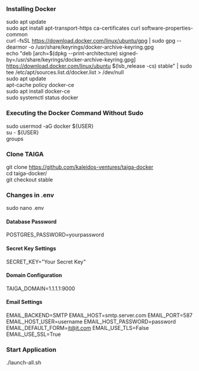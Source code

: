 ### Installing Docker
sudo apt update</br>
sudo apt install apt-transport-https ca-certificates curl software-properties-common</br>
curl -fsSL https://download.docker.com/linux/ubuntu/gpg | sudo gpg --dearmor -o /usr/share/keyrings/docker-archive-keyring.gpg</br>
echo "deb [arch=$(dpkg --print-architecture) signed-by=/usr/share/keyrings/docker-archive-keyring.gpg] https://download.docker.com/linux/ubuntu $(lsb_release -cs) stable" | sudo tee /etc/apt/sources.list.d/docker.list > /dev/null</br>
sudo apt update</br>
apt-cache policy docker-ce</br>
sudo apt install docker-ce</br>
sudo systemctl status docker</br>
### Executing the Docker Command Without Sudo
sudo usermod -aG docker ${USER}</br>
su - ${USER}</br>
groups</br>

### Clone TAIGA
git clone https://github.com/kaleidos-ventures/taiga-docker </br>
cd taiga-docker/ </br>
git checkout stable </br>

### Changes in .env 
sudo nano .env</br>
#### Database Password
POSTGRES_PASSWORD=yourpassword</br>
#### Secret Key Settings
SECRET_KEY="Your Secret Key"</br>
#### Domain Configuration
TAIGA_DOMAIN=1.1.1.1:9000</br>
#### Email Settings
EMAIL_BACKEND=SMTP
EMAIL_HOST=smtp.server.com
EMAIL_PORT=587
EMAIL_HOST_USER=username
EMAIL_HOST_PASSWORD=password
EMAIL_DEFAULT_FORM=it@it.com
EMAIL_USE_TLS=False
EMAIL_USE_SSL=True




### Start Application
./launch-all.sh
